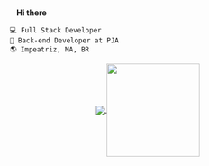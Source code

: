 <img src="https://media.giphy.com/media/hvRJCLFzcasrR4ia7z/giphy.gif" width="15px"> <b> Hi there </b>


	 💻 Full Stack Developer
	 🚀 Back-end Developer at PJA
	 🌎 Impeatriz, MA, BR



<p align="center">
  <a href="https://github.com/anuraghazra/github-readme-stats">
    <img
      align="center"
      src="https://github-readme-stats.vercel.app/api/top-langs/?username=tporto&layout=compact&count_private=true&theme=gruvbox&langs_count=10&hide=css"
    />
  </a>
  <a href="https://github.com/anuraghazra/github-readme-stats">
    <img
      align="center"
      height="165"
      src="https://github-readme-stats.vercel.app/api?username=tporto&count_private=true&show_icons=true&custom_title=Status%20GitHub&theme=gruvbox"
    />
  </a>
</p>


